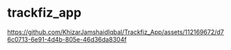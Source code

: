 # trackfiz_app




https://github.com/KhizarJamshaidIqbal/Trackfiz_App/assets/112169672/d76c0713-6e91-4d4b-805e-46d36da8304f

